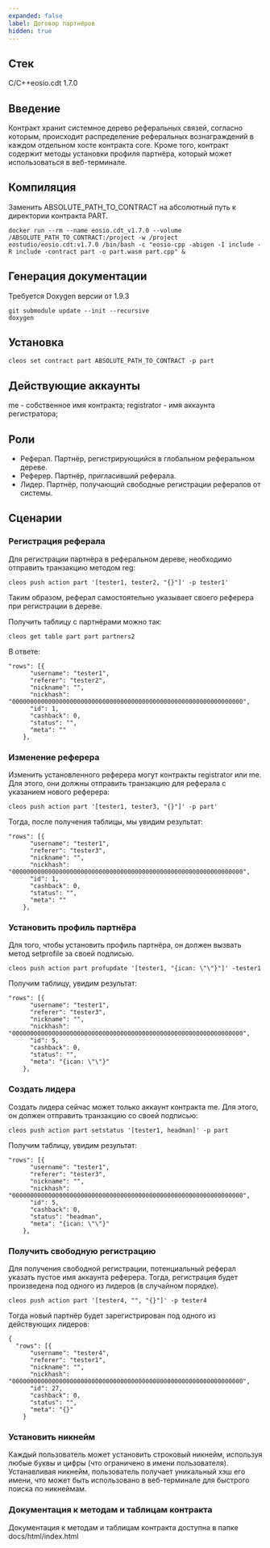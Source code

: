 ```yaml
---
expanded: false
label: Договор партнёров
hidden: true
---
```

## Стек
C/C++eosio.cdt 1.7.0

## Введение
Контракт хранит системное дерево реферальных связей, согласно которым, происходит распределение реферальных вознаграждений в каждом отдельном хосте контракта core. Кроме того, контракт содержит методы установки профиля партнёра, который может использоваться в веб-терминале. 


## Компиляция
Заменить ABSOLUTE_PATH_TO_CONTRACT на абсолютный путь к директории контракта PART. 
```
docker run --rm --name eosio.cdt_v1.7.0 --volume /ABSOLUTE_PATH_TO_CONTRACT:/project -w /project eostudio/eosio.cdt:v1.7.0 /bin/bash -c "eosio-cpp -abigen -I include -R include -contract part -o part.wasm part.cpp" &
```


## Генерация документации
Требуется Doxygen версии от 1.9.3
```
git submodule update --init --recursive
doxygen
```


## Установка
```
cleos set contract part ABSOLUTE_PATH_TO_CONTRACT -p part
```


## Действующие аккаунты
me - собственное имя контракта;
registrator - имя аккаунта регистратора;


## Роли
- Реферал. Партнёр, регистрирующийся в глобальном реферальном дереве. 
- Реферер. Партнёр, пригласивший реферала.  
- Лидер. Партнёр, получающий свободные регистрации рефералов от системы. 

## Сценарии
### Регистрация реферала
Для регистрации партнёра в реферальном дереве, необходимо отправить транзакцию методом reg:
```
cleos push action part '[tester1, tester2, "{}"]' -p tester1'
```
Таким образом, реферал самостоятельно указывает своего реферера при регистрации в дереве. 

Получить таблицу с партнёрами можно так:
```
cleos get table part part partners2
```
В ответе:
```
"rows": [{
      "username": "tester1",
      "referer": "tester2",
      "nickname": "",
      "nickhash": "0000000000000000000000000000000000000000000000000000000000000000",
      "id": 1,
      "cashback": 0,
      "status": "",
      "meta": ""
    },
```


### Изменение реферера
Изменить установленного реферера могут контракты registrator или me. Для этого, они должны отправить транзакцию для реферала с указанием нового реферера:
```
cleos push action part '[tester1, tester3, "{}"]' -p part'
```
Тогда, после получения таблицы, мы увидим результат:
```
"rows": [{
      "username": "tester1",
      "referer": "tester3",
      "nickname": "",
      "nickhash": "0000000000000000000000000000000000000000000000000000000000000000",
      "id": 1,
      "cashback": 0,
      "status": "",
      "meta": ""
    },
```

### Установить профиль партнёра
Для того, чтобы установить профиль партнёра, он должен вызвать метод setprofile за своей подписью. 
```
cleos push action part profupdate '[tester1, "{ican: \"\"}"]' -tester1
``` 
Получим таблицу, увидим результат:
```
"rows": [{
      "username": "tester1",
      "referer": "tester3",
      "nickname": "",
      "nickhash": "0000000000000000000000000000000000000000000000000000000000000000",
      "id": 5,
      "cashback": 0,
      "status": "",
      "meta": "{ican: \"\"}"
    },
```

### Создать лидера
Создать лидера сейчас может только аккаунт контракта me. Для этого, он должен отправить транзакцию со своей подписью: 
```
cleos push action part setstatus '[tester1, headman]' -p part
```
Получим таблицу, увидим результат:
```
"rows": [{
      "username": "tester1",
      "referer": "tester3",
      "nickname": "",
      "nickhash": "0000000000000000000000000000000000000000000000000000000000000000",
      "id": 5,
      "cashback": 0,
      "status": "headman",
      "meta": "{ican: \"\"}"
    },
```


### Получить свободную регистрацию
Для получения свободной регистрации, потенциальный реферал указать пустое имя аккаунта реферера. 
Тогда, регистрация будет произведена под одного из лидеров (в случайном порядке).
```
cleos push action part '[tester4, "", "{}"]' -p tester4
```
Тогда новый партнёр будет зарегистрирован под одного из действующих лидеров:
```
{
  "rows": [{
      "username": "tester4",
      "referer": "tester1",
      "nickname": "",
      "nickhash": "0000000000000000000000000000000000000000000000000000000000000000",
      "id": 27,
      "cashback": 0,
      "status": "",
      "meta": "{}"
    }
```
### Установить никнейм
Каждый пользователь может установить строковый никнейм, используя любые буквы и цифры (что ограничено в имени пользователя). Устанавливая никнейм, пользователь получает уникальный хэш его имени, что может быть использовано в веб-терминале для быстрого поиска по никнеймам. 




### Документация к методам и таблицам контракта
Документация к методам и таблицам контракта доступна в папке docs/html/index.html


<!-- # TODO
- Ввести методы установки процента кэшбэка. Контракт предусматривает возможность установки кэшбэка на структуру партнёра, генерирующего реферальное вознаграждение.
- Ввести метод установки никнейма и расчёта хэша.
 -->

